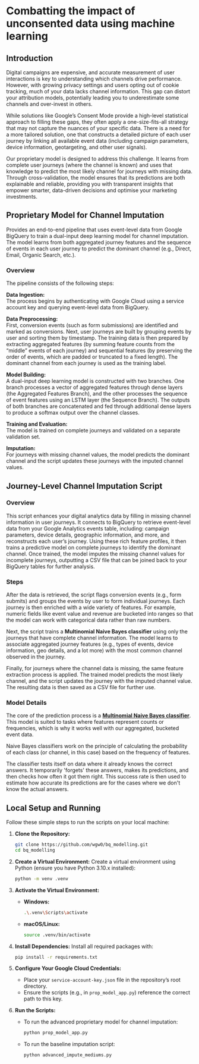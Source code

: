 # Combatting the impact of unconsented data using machine learning

## Introduction

Digital campaigns are expensive, and accurate measurement of user interactions is key to understanding which channels drive performance. However, with growing privacy settings and users opting out of cookie tracking, much of your data lacks channel information. This gap can distort your attribution models, potentially leading you to underestimate some channels and over-invest in others.

While solutions like Google’s Consent Mode provide a high-level statistical approach to filling these gaps, they often apply a one-size-fits-all strategy that may not capture the nuances of your specific data. There is a need for a more tailored solution, one that constructs a detailed picture of each user journey by linking all available event data (including campaign parameters, device information, geotargeting, and other user signals). 

Our proprietary model is designed to address this challenge. It learns from complete user journeys (where the channel is known) and uses that knowledge to predict the most likely channel for journeys with missing data. Through cross-validation, the model ensures that its predictions are both explainable and reliable, providing you with transparent insights that empower smarter, data-driven decisions and optimise your marketing investments.


## Proprietary Model for Channel Imputation

Provides an end-to-end pipeline that uses event-level data from Google BigQuery to train a dual-input deep learning model for channel imputation. The model learns from both aggregated journey features and the sequence of events in each user journey to predict the dominant channel (e.g., Direct, Email, Organic Search, etc.).

### Overview

The pipeline consists of the following steps:

**Data Ingestion:**  
The process begins by authenticating with Google Cloud using a service account key and querying event-level data from BigQuery.

**Data Preprocessing:**  
First, conversion events (such as form submissions) are identified and marked as conversions. Next, user journeys are built by grouping events by user and sorting them by timestamp. The training data is then prepared by extracting aggregated features (by summing feature counts from the “middle” events of each journey) and sequential features (by preserving the order of events, which are padded or truncated to a fixed length). The dominant channel from each journey is used as the training label.

**Model Building:**  
A dual-input deep learning model is constructed with two branches. One branch processes a vector of aggregated features through dense layers (the Aggregated Features Branch), and the other processes the sequence of event features using an LSTM layer (the Sequence Branch). The outputs of both branches are concatenated and fed through additional dense layers to produce a softmax output over the channel classes.

**Training and Evaluation:**  
The model is trained on complete journeys and validated on a separate validation set.

**Imputation:**  
For journeys with missing channel values, the model predicts the dominant channel and the script updates these journeys with the imputed channel values.



## Journey-Level Channel Imputation Script

### Overview

This script enhances your digital analytics data by filling in missing channel information in user journeys. It connects to BigQuery to retrieve event-level data from your Google Analytics events table, including: campaign parameters, device details, geographic information, and more, and reconstructs each user’s journey. Using these rich feature profiles, it then trains a predictive model on complete journeys to identify the dominant channel. Once trained, the model imputes the missing channel values for incomplete journeys, outputting a CSV file that can be joined back to your BigQuery tables for further analysis.

### Steps

After the data is retrieved, the script flags conversion events (e.g., form submits) and groups the events by user to form individual journeys. Each journey is then enriched with a wide variety of features. For example, numeric fields like event value and revenue are bucketed into ranges so that the model can work with categorical data rather than raw numbers.

Next, the script trains a **Multinomial Naive Bayes classifier** using only the journeys that have complete channel information. The model learns to associate aggregated journey features (e.g., types of events, device information, geo details, and a lot more) with the most common channel observed in the journey.

Finally, for journeys where the channel data is missing, the same feature extraction process is applied. The trained model predicts the most likely channel, and the script updates the journey with the imputed channel value. The resulting data is then saved as a CSV file for further use.

### Model Details

The core of the prediction process is a [**Multinomial Naive Bayes classifier**](https://scikit-learn.org/stable/modules/generated/sklearn.naive_bayes.MultinomialNB.html). This model is suited to tasks where features represent counts or frequencies, which is why it works well with our aggregated, bucketed event data.

Naive Bayes classifiers work on the principle of calculating the probability of each class (or channel, in this case) based on the frequency of features.

The classifier tests itself on data where it already knows the correct answers. It temporarily 'forgets' these answers, makes its predictions, and then checks how often it got them right. This success rate is then used to estimate how accurate its predictions are for the cases where we don't know the actual answers.


## Local Setup and Running

Follow these simple steps to run the scripts on your local machine:

1. **Clone the Repository:**
   ```bash
   git clone https://github.com/wgw0/bq_modelling.git
   cd bq_modelling
   ```

2. **Create a Virtual Environment:**
   Create a virtual environment using Python (ensure you have Python 3.10.x installed):
   ```bash
   python -m venv .venv
   ```

3. **Activate the Virtual Environment:**
   - **Windows:**
     ```bash
     .\.venv\Scripts\activate
     ```
   - **macOS/Linux:**
     ```bash
     source .venv/bin/activate
     ```

4. **Install Dependencies:**
   Install all required packages with:
   ```bash
   pip install -r requirements.txt
   ```

5. **Configure Your Google Cloud Credentials:**
   - Place your `service-account-key.json` file in the repository’s root directory.
   - Ensure the scripts (e.g., in `prop_model_app.py`) reference the correct path to this key.

6. **Run the Scripts:**
   - To run the advanced proprietary model for channel imputation:
     ```bash
     python prop_model_app.py
     ```
   - To run the baseline imputation script:
     ```bash
     python advanced_impute_mediums.py
     ```

